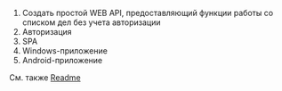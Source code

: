 1. Создать простой WEB API, предоставляющий функции работы со списком дел без учета авторизации
2. Авторизация
3. SPA
4. Windows-приложение
5. Android-приложение

См. также [Readme](../README.md)
